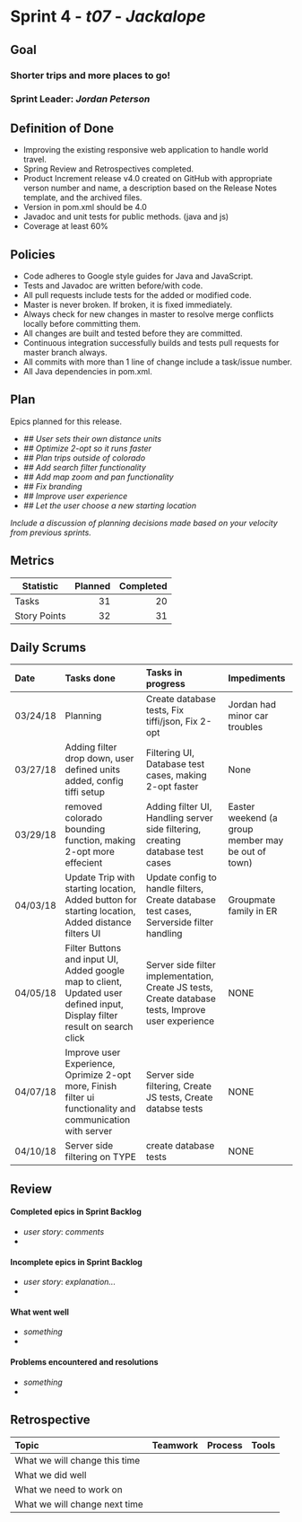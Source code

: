 # Sprint 4 - *t07* - *Jackalope*

## Goal

### Shorter trips and more places to go!
### Sprint Leader: *Jordan Peterson*

## Definition of Done

* Improving the existing responsive web application to handle world travel.
* Spring Review and Retrospectives completed.
* Product Increment release v4.0 created on GitHub with appropriate verson number and name, a description based on the Release Notes template, and the archived files.
* Version in pom.xml should be <version>4.0</version>
* Javadoc and unit tests for public methods. (java and js)
* Coverage at least 60%

## Policies

* Code adheres to Google style guides for Java and JavaScript.
* Tests and Javadoc are written before/with code.  
* All pull requests include tests for the added or modified code.
* Master is never broken.  If broken, it is fixed immediately.
* Always check for new changes in master to resolve merge conflicts locally before committing them.
* All changes are built and tested before they are committed.
* Continuous integration successfully builds and tests pull requests for master branch always.
* All commits with more than 1 line of change include a task/issue number.
* All Java dependencies in pom.xml.

## Plan

Epics planned for this release.

* *## User sets their own distance units*
* *## Optimize 2-opt so it runs faster*
* *## Plan trips outside of colorado*
* *## Add search filter functionality*
* *## Add map zoom and pan functionality*
* *## Fix branding*
* *## Improve user experience*
* *## Let the user choose a new starting location*

*Include a discussion of planning decisions made based on your velocity from previous sprints.*

## Metrics

Statistic | Planned | Completed
--- | ---: | ---:
Tasks |  31   | 20 
Story Points |  32  | 31 

## Daily Scrums

Date | Tasks done  | Tasks in progress | Impediments 
:--- | :--- | :--- | :--- 
03/24/18 | Planning | Create database tests, Fix tiffi/json, Fix 2-opt | Jordan had minor car troubles
03/27/18 | Adding filter drop down, user defined units added, config tiffi setup  | Filtering UI, Database test cases, making 2-opt faster | None
03/29/18 | removed colorado bounding function, making 2-opt more effecient | Adding filter UI, Handling server side filtering, creating database test cases | Easter weekend (a group member may be out of town)
04/03/18 | Update Trip with starting location, Added button for starting location, Added distance filters UI | Update config to handle filters, Create database test cases, Serverside filter handling | Groupmate family in ER
04/05/18 | Filter Buttons and input UI, Added google map to client, Updated user defined input, Display filter result on search click | Server side filter implementation, Create JS tests, Create database tests, Improve user experience | NONE
04/07/18 | Improve user Experience, Oprimize 2-opt more, Finish filter ui functionality and communication with server | Server side filtering, Create JS tests, Create databse tests | NONE 
04/10/18 | Server side filtering on TYPE | create database tests | NONE
 

## Review

#### Completed epics in Sprint Backlog 
* *user story*:  *comments*
* 

#### Incomplete epics in Sprint Backlog 
* *user story*: *explanation...*
*

#### What went well
* *something*
*

#### Problems encountered and resolutions
* *something*
*

## Retrospective

Topic | Teamwork | Process | Tools
:--- | :--- | :--- | :---
What we will change this time |  |  | 
What we did well |  |  | 
What we need to work on |  |  |
What we will change next time |  |  | 
